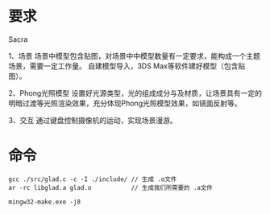 

# 要求

Sacra

1、场景
场景中模型包含贴图，对场景中中模型数量有一定要求，能构成一个主题场景，需要一定工作量。
自建模型导入，3DS Max等软件建好模型（包含贴图）。

2、Phong光照模型
设置好光源类型，光的组成成分与及材质，让场景具有一定的明暗过渡等光照渲染效果，充分体现Phong光照模型效果，如镜面反射等。

3、交互
通过键盘控制摄像机的运动，实现场景漫游。

# 命令

``` shell
gcc ./src/glad.c -c -I ./include/ // 生成 .o文件
ar -rc libglad.a glad.o           // 生成我们所需要的 .a文件
```

``` shell
mingw32-make.exe -j8
```
